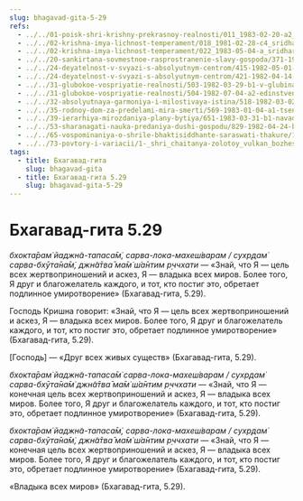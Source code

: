 ```yaml
---
slug: bhagavad-gita-5-29
refs:
  - ../../01-poisk-shri-krishny-prekrasnoy-realnosti/011_1983-02-20-a2_sridharmj_nichto_menshee_chem_koncepcija_krishny_ne_udovletvorit_nas.md
  - ../../02-krishna-imya-lichnost-temperament/018_1981-02-28-c4_sridharmj_krishna-cel_vseh_jertvoprinosheniy.md
  - ../../02-krishna-imya-lichnost-temperament/022_1983-05-04-a_sridharmj_rabstvo_u_absoluta-vysochayshaya_svoboda.md
  - ../../20-sankirtana-sovmestnoe-rasprostranenie-slavy-gospoda/371-1982-07-03-br1-sankirtana-put-k-obreteniyu-premy-i-dostupa-vo-vrindavan.md
  - ../../24-deyatelnost-v-svyazi-s-absolyutnym-centrom/415-1982-05-01-b1-vospriyatie-s-tochki-zreniya-tsentra-yavlyaet-nektar-v-glubinah-realnosti.md
  - ../../24-deyatelnost-v-svyazi-s-absolyutnym-centrom/421-1982-04-14-c6-d1-nekotorye-polozheniya-karma-jogi-v-gite.md
  - ../../31-glubokoe-vospriyatie-realnosti/503-1982-03-29-b1-v-glubinah-realnosti-prebyvayut-vrindavan-i-soznanie-krishny.md
  - ../../31-glubokoe-vospriyatie-realnosti/504-1982-07-04-a2-edinstvennyj-sposob-obresti-pokoj-v-serdtse.md
  - ../../32-absolyutnaya-garmoniya-i-milostivaya-istina/518-1982-03-02-b4-zabvenie-krishny-uporyadochennoe-sumasshestvie.md
  - ../../35-rodnoy-dom-za-predelami-mira-smerti/569-1983-01-04-a1-tsennost-chelovecheskogo-rozhdeniya.md
  - ../../39-ierarhiya-mirozdaniya-plany-bytiya/651-1983-03-31-b1-navadvipskij-ekspress-sleduet-bez-ostanovok.md
  - ../../53-sharanagati-nauka-predaniya-dushi-gospodu/829-1982-04-24-b2-bhakti-i-sharanagati-daruyut-sokrovishhe-kotoroe-prevyshe-jogi-karmy-i-gyany.md
  - ../../65-vospominaniya-o-shrile-bhaktisiddhante-saraswati-thakure/1041-1983-03-02-hari-katha-na-den-yavleniya-shrily-sarasvati-thakura.md
  - ../../73-povtory-i-variacii/1-_shri_chaitanya-zolotoy_vulkan_bozhestvennoy_lubvi_variacii/1137-1982-01-12-c-sannyasa-lila-mahaprabhu-1982.md
tags:
  - title: Бхагавад-гита
    slug: bhagavad-gita
  - title: Бхагавад-гита 5.29
    slug: bhagavad-gita-5-29
---
```


# Бхагавад-гита 5.29

*бхокта̄рам̇ йаджн̃а-тапаса̄м̇, сарва-лока-махеш́варам / сухр̣дам̇ сарва-бхӯта̄на̄м̇, джн̃а̄тва̄ ма̄м̇ ш́а̄нтим р̣ччхати* — «Знай, что Я — цель всех жертвоприношений и аскез, Я — владыка всех миров. Более того, Я друг и благожелатель каждого, и тот, кто постиг это, обретает подлинное умиротворение» (Бхагавад-гита, 5.29).


Господь Кришна говорит: «Знай, что Я — цель всех жертвоприношений и аскез, Я — владыка всех миров. Более того, Я друг и благожелатель каждого, и тот, кто постиг это, обретает подлинное умиротворение» (Бхагавад-гита, 5.29).

[Господь] — «Друг всех живых существ» (Бхагавад-гита, 5.29).

*бхокта̄рам̇ йаджн̃а-тапаса̄м̇ сарва-лока-махеш́варам / сухр̣дам̇ сарва-бхӯта̄на̄м̇ джн̃а̄тва̄ ма̄м̇ ш́а̄нтим р̣ччхати* — «Знай, что Я — конечная цель всех жертвоприношений и аскез, Я — владыка всех миров. Более того, Я друг и благожелатель каждого, и тот, кто постиг это, обретает подлинное умиротворение» (Бхагавад-гита, 5.29).

*бхокта̄рам̇ йаджн̃а-тапаса̄м̇, сарва-лока-махеш́варам / сухр̣дам̇ сарва-бхӯта̄на̄м̇, джн̃а̄тва̄ ма̄м̇ ш́а̄нтим р̣ччхати* — «Знай, что Я — конечная цель всех жертвоприношений и аскез, Я — владыка всех миров. Более того, Я друг и благожелатель каждого, и тот, кто постиг это, обретает подлинное умиротворение» (Бхагавад-гита, 5.29).

«Владыка всех миров» (Бхагавад-гита, 5.29).

